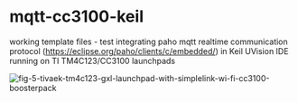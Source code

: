 # mqtt-cc3100-keil

working template files - test integrating paho mqtt realtime communication protocol (https://eclipse.org/paho/clients/c/embedded/) in Keil UVision IDE running on TI TM4C123/CC3100 launchpads

![fig-5-tivaek-tm4c123-gxl-launchpad-with-simplelink-wi-fi-cc3100-boosterpack](https://cloud.githubusercontent.com/assets/3277669/23091824/6bde02d4-f5f1-11e6-8b00-d5c3783949b2.png)
